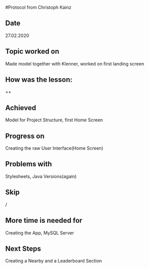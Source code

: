 #Protocol from Christoph Kainz

## Date

27.02.2020

## Topic worked on

Made model together with Klenner, worked on first landing screen

## How was the lesson:

++

## Achieved

Model for Project Structure, first Home Screen 

## Progress on

Creating the raw User Interface(Home Screen)

## Problems with

Stylesheets, Java Versions(again)

## Skip

/

## More time is needed for

Creating the App, MySQL Server

## Next Steps

Creating a Nearby and a Leaderboard Section
